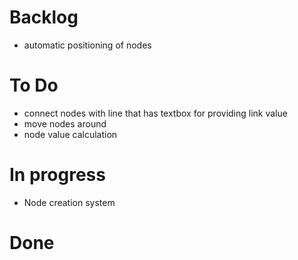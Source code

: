 # Backlog

- automatic positioning of nodes

# To Do

- connect nodes with line that has textbox for providing link value
- move nodes around
- node value calculation

# In progress

- Node creation system

# Done

